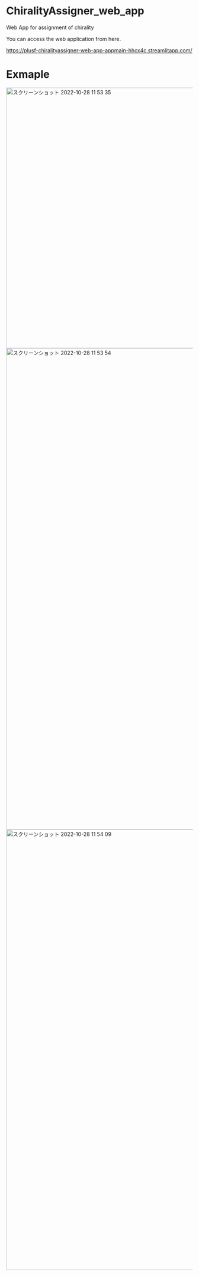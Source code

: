 # ChiralityAssigner_web_app
Web App for assignment of chirality

You can access the web application from here.

https://plusf-chiralityassigner-web-app-appmain-hhcx4c.streamlitapp.com/

# Exmaple

<img width="702" alt="スクリーンショット 2022-10-28 11 53 35" src="https://user-images.githubusercontent.com/92524649/198483165-c6c1fd21-e075-44d4-a29a-9661230e7aa5.png">
<img width="1297" alt="スクリーンショット 2022-10-28 11 53 54" src="https://user-images.githubusercontent.com/92524649/198483188-4445f723-26cc-4994-80cd-c717349a32fc.png">
<img width="1187" alt="スクリーンショット 2022-10-28 11 54 09" src="https://user-images.githubusercontent.com/92524649/198483200-ee7875f8-2082-457c-967c-c733c6239f03.png">
